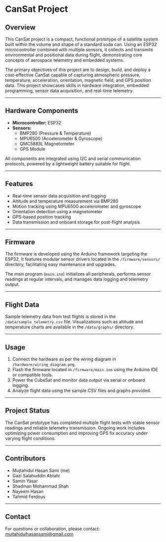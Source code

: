 # CanSat Project

## Overview

This CanSat project is a compact, functional prototype of a satellite system built within the volume and shape of a standard soda can. Using an ESP32 microcontroller combined with multiple sensors, it collects and transmits environmental and positional data during flight, demonstrating core concepts of aerospace telemetry and embedded systems.

The primary objectives of this project are to design, build, and deploy a cost-effective CanSat capable of capturing atmospheric pressure, temperature, acceleration, orientation, magnetic field, and GPS position data. This project showcases skills in hardware integration, embedded programming, sensor data acquisition, and real-time telemetry.

---

## Hardware Components

- **Microcontroller:** ESP32  
- **Sensors:**  
  - BMP280 (Pressure & Temperature)  
  - MPU6500 (Accelerometer & Gyroscope)  
  - QMC5883L Magnetometer  
  - GPS Module  

All components are integrated using I2C and serial communication protocols, powered by a lightweight battery suitable for flight.

---

## Features

- Real-time sensor data acquisition and logging  
- Altitude and temperature measurement via BMP280  
- Motion tracking using MPU6500 accelerometer and gyroscope  
- Orientation detection using a magnetometer  
- GPS-based position tracking  
- Data transmission and onboard storage for post-flight analysis  

---

## Firmware

The firmware is developed using the Arduino framework targeting the ESP32. It features modular sensor drivers located in the `/firmware/sensors/` directory, facilitating easy maintenance and upgrades.

The main program (`main.ino`) initializes all peripherals, performs sensor readings at regular intervals, and manages data logging and telemetry output.

---

## Flight Data

Sample telemetry data from test flights is stored in the `/data/sample_telemetry.csv` file. Visualizations such as altitude and temperature charts are available in the `/data/graphs/` directory.

---

## Usage

1. Connect the hardware as per the wiring diagram in `/hardware/wiring_diagram.png`.  
2. Flash the firmware located in `/firmware/main.ino` using the Arduino IDE or compatible tools.  
3. Power the CubeSat and monitor data output via serial or onboard logging.  
4. Analyze flight data using the sample CSV files and graphs provided.  

---

## Project Status

The CanSat prototype has completed multiple flight tests with stable sensor readings and reliable telemetry transmission. Ongoing work includes optimizing power consumption and improving GPS fix accuracy under varying flight conditions.

---

## Contributors

- Mujtahidul Hasan Sami (me)
- Gazi Salahuddin Abtahi
- Samin Yasar
- Shadman Mohammad Shah
- Nayeem Hasan
- Tahmid Ferdous

---

## Contact

For questions or collaboration, please contact: mujtahidulhasansami@gmail.com
